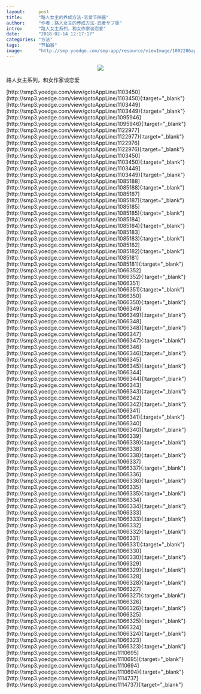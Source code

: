 ```yaml
---
layout:     post
title:      "路人女主的养成方法-恋爱节拍器"
author:     "作者：路人女主的养成方法-武者サブ版"
intro:      "路人女主系列，和女作家谈恋爱"
date:       "2018-02-14 12:17:17"
categories: "方法"
tags:       "节拍器"
image:      "http://smp.yoedge.com/smp-app/resource/viewImage/1002286appline.png"
---
```

<div style="text-align: center">
<p><img src="http://smp.yoedge.com/smp-app/resource/viewImage/1002286appline.png"/></p>
</div>
<p class="post-meta">
<span>路人女主系列，和女作家谈恋爱</span>
</p>
[http://smp3.yoedge.com/view/gotoAppLine/1103450](http://smp3.yoedge.com/view/gotoAppLine/1103450){:target="_blank"}
[http://smp3.yoedge.com/view/gotoAppLine/1103449](http://smp3.yoedge.com/view/gotoAppLine/1103449){:target="_blank"}
[http://smp3.yoedge.com/view/gotoAppLine/1095946](http://smp3.yoedge.com/view/gotoAppLine/1095946){:target="_blank"}
[http://smp3.yoedge.com/view/gotoAppLine/1122977](http://smp3.yoedge.com/view/gotoAppLine/1122977){:target="_blank"}
[http://smp3.yoedge.com/view/gotoAppLine/1122976](http://smp3.yoedge.com/view/gotoAppLine/1122976){:target="_blank"}
[http://smp3.yoedge.com/view/gotoAppLine/1103450](http://smp3.yoedge.com/view/gotoAppLine/1103450){:target="_blank"}
[http://smp3.yoedge.com/view/gotoAppLine/1103449](http://smp3.yoedge.com/view/gotoAppLine/1103449){:target="_blank"}
[http://smp3.yoedge.com/view/gotoAppLine/1085188](http://smp3.yoedge.com/view/gotoAppLine/1085188){:target="_blank"}
[http://smp3.yoedge.com/view/gotoAppLine/1085187](http://smp3.yoedge.com/view/gotoAppLine/1085187){:target="_blank"}
[http://smp3.yoedge.com/view/gotoAppLine/1085185](http://smp3.yoedge.com/view/gotoAppLine/1085185){:target="_blank"}
[http://smp3.yoedge.com/view/gotoAppLine/1085184](http://smp3.yoedge.com/view/gotoAppLine/1085184){:target="_blank"}
[http://smp3.yoedge.com/view/gotoAppLine/1085183](http://smp3.yoedge.com/view/gotoAppLine/1085183){:target="_blank"}
[http://smp3.yoedge.com/view/gotoAppLine/1085182](http://smp3.yoedge.com/view/gotoAppLine/1085182){:target="_blank"}
[http://smp3.yoedge.com/view/gotoAppLine/1085181](http://smp3.yoedge.com/view/gotoAppLine/1085181){:target="_blank"}
[http://smp3.yoedge.com/view/gotoAppLine/1066352](http://smp3.yoedge.com/view/gotoAppLine/1066352){:target="_blank"}
[http://smp3.yoedge.com/view/gotoAppLine/1066351](http://smp3.yoedge.com/view/gotoAppLine/1066351){:target="_blank"}
[http://smp3.yoedge.com/view/gotoAppLine/1066350](http://smp3.yoedge.com/view/gotoAppLine/1066350){:target="_blank"}
[http://smp3.yoedge.com/view/gotoAppLine/1066349](http://smp3.yoedge.com/view/gotoAppLine/1066349){:target="_blank"}
[http://smp3.yoedge.com/view/gotoAppLine/1066348](http://smp3.yoedge.com/view/gotoAppLine/1066348){:target="_blank"}
[http://smp3.yoedge.com/view/gotoAppLine/1066347](http://smp3.yoedge.com/view/gotoAppLine/1066347){:target="_blank"}
[http://smp3.yoedge.com/view/gotoAppLine/1066346](http://smp3.yoedge.com/view/gotoAppLine/1066346){:target="_blank"}
[http://smp3.yoedge.com/view/gotoAppLine/1066345](http://smp3.yoedge.com/view/gotoAppLine/1066345){:target="_blank"}
[http://smp3.yoedge.com/view/gotoAppLine/1066344](http://smp3.yoedge.com/view/gotoAppLine/1066344){:target="_blank"}
[http://smp3.yoedge.com/view/gotoAppLine/1066343](http://smp3.yoedge.com/view/gotoAppLine/1066343){:target="_blank"}
[http://smp3.yoedge.com/view/gotoAppLine/1066342](http://smp3.yoedge.com/view/gotoAppLine/1066342){:target="_blank"}
[http://smp3.yoedge.com/view/gotoAppLine/1066341](http://smp3.yoedge.com/view/gotoAppLine/1066341){:target="_blank"}
[http://smp3.yoedge.com/view/gotoAppLine/1066340](http://smp3.yoedge.com/view/gotoAppLine/1066340){:target="_blank"}
[http://smp3.yoedge.com/view/gotoAppLine/1066339](http://smp3.yoedge.com/view/gotoAppLine/1066339){:target="_blank"}
[http://smp3.yoedge.com/view/gotoAppLine/1066338](http://smp3.yoedge.com/view/gotoAppLine/1066338){:target="_blank"}
[http://smp3.yoedge.com/view/gotoAppLine/1066337](http://smp3.yoedge.com/view/gotoAppLine/1066337){:target="_blank"}
[http://smp3.yoedge.com/view/gotoAppLine/1066336](http://smp3.yoedge.com/view/gotoAppLine/1066336){:target="_blank"}
[http://smp3.yoedge.com/view/gotoAppLine/1066335](http://smp3.yoedge.com/view/gotoAppLine/1066335){:target="_blank"}
[http://smp3.yoedge.com/view/gotoAppLine/1066334](http://smp3.yoedge.com/view/gotoAppLine/1066334){:target="_blank"}
[http://smp3.yoedge.com/view/gotoAppLine/1066333](http://smp3.yoedge.com/view/gotoAppLine/1066333){:target="_blank"}
[http://smp3.yoedge.com/view/gotoAppLine/1066332](http://smp3.yoedge.com/view/gotoAppLine/1066332){:target="_blank"}
[http://smp3.yoedge.com/view/gotoAppLine/1066331](http://smp3.yoedge.com/view/gotoAppLine/1066331){:target="_blank"}
[http://smp3.yoedge.com/view/gotoAppLine/1066330](http://smp3.yoedge.com/view/gotoAppLine/1066330){:target="_blank"}
[http://smp3.yoedge.com/view/gotoAppLine/1066329](http://smp3.yoedge.com/view/gotoAppLine/1066329){:target="_blank"}
[http://smp3.yoedge.com/view/gotoAppLine/1066328](http://smp3.yoedge.com/view/gotoAppLine/1066328){:target="_blank"}
[http://smp3.yoedge.com/view/gotoAppLine/1066327](http://smp3.yoedge.com/view/gotoAppLine/1066327){:target="_blank"}
[http://smp3.yoedge.com/view/gotoAppLine/1066326](http://smp3.yoedge.com/view/gotoAppLine/1066326){:target="_blank"}
[http://smp3.yoedge.com/view/gotoAppLine/1066325](http://smp3.yoedge.com/view/gotoAppLine/1066325){:target="_blank"}
[http://smp3.yoedge.com/view/gotoAppLine/1066324](http://smp3.yoedge.com/view/gotoAppLine/1066324){:target="_blank"}
[http://smp3.yoedge.com/view/gotoAppLine/1066323](http://smp3.yoedge.com/view/gotoAppLine/1066323){:target="_blank"}
[http://smp3.yoedge.com/view/gotoAppLine/1110695](http://smp3.yoedge.com/view/gotoAppLine/1110695){:target="_blank"}
[http://smp3.yoedge.com/view/gotoAppLine/1110694](http://smp3.yoedge.com/view/gotoAppLine/1110694){:target="_blank"}
[http://smp3.yoedge.com/view/gotoAppLine/1114737](http://smp3.yoedge.com/view/gotoAppLine/1114737){:target="_blank"}


